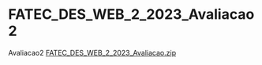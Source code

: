 # FATEC_DES_WEB_2_2023_Avaliacao2
Avaliacao2
[FATEC_DES_WEB_2_2023_Avaliacao.zip](https://github.com/NGVALIM/FATEC_DES_WEB_2_2023_Avaliacao2/files/11446820/FATEC_DES_WEB_2_2023_Avaliacao.zip)
